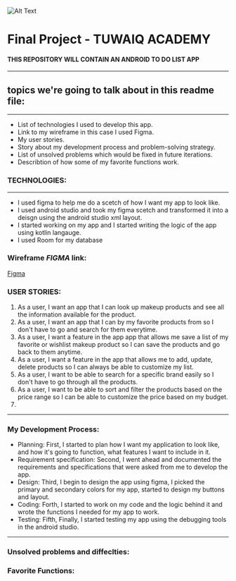 ![Alt Text](https://camo.githubusercontent.com/37ca472e2afb74974a0314d89af8f470422a79582bed0d188f9927777230195d/68747470733a2f2f6c61756e63682e73612f6173736574732f696d616765732f6c6f676f732f7475776169712d61636164656d792d6c6f676f2e737667)

# Final Project - TUWAIQ ACADEMY


#### **THIS REPOSITORY WILL CONTAIN AN ANDROID TO DO LIST APP**

<hr>

## topics we're going to talk about in this readme file:

<hr>

* List of technologies I  used to develop this app.
* Link to my wireframe in this case I used Figma.
* My user stories.
* Story about my development process and problem-solving strategy.
* List of unsolved problems which would be fixed in future iterations.
* Describtion of how some of my favorite functions work.


### TECHNOLOGIES:

<hr>

* I used figma to help me do a scetch of how I want my app to look like.
* I used android studio and took my figma scetch and transformed it into a deisgn using the android studio xml layout.
* I started working on my app and I started writing the logic of the app using kotlin langauge. 
* I used Room for my database 




### Wireframe _**FIGMA**_ link:



[Figma](https://www.figma.com/file/Kf32j46MFkNkG3QPYDD8yL/Untitled?node-id=15%3A139)



### USER STORIES:

1. As a user, I want an app that I can look up makeup products and see all the information available for the product.
2. As a user, I want an app that I can by my favorite products from so I don't have to go and search for them everytime.
3. As a user, I want a feature in the app app that allows me save a list of my favorite or wishlist makeup product so I can save the products and go back to them anytime.
4. As a user, I want a feature in the app that allows me to add, update, delete products so I can always be able to customize my list.
5. As a user, I want to be able to search for a specific brand easily so I don't have to go through all the products.
6. As a user, I want to be able to sort and filter the products based on the price range so I can be able to customize the price based on my budget.
7.

<hr>



### My Development Process:
 
 * Planning: First, I started to plan how I want my application to look like, and how it's going to function, what features I want to include in it.
 * Requirement specification: Second, I went ahead and documented the requirements and specifications that were asked from me to develop the app.
 * Design: Third, I begin to design the app using figma, I picked the primary and secondary colors for my app, started to design my buttons and layout.
 * Coding: Forth, I started to work on my code and the logic behind it and wrote the functions I needed for my app to work.
 * Testing: Fifth, Finally, I started  testing my app using the debugging tools in the android studio.


<hr>


### Unsolved problems and diffeclties:


### Favorite Functions:


